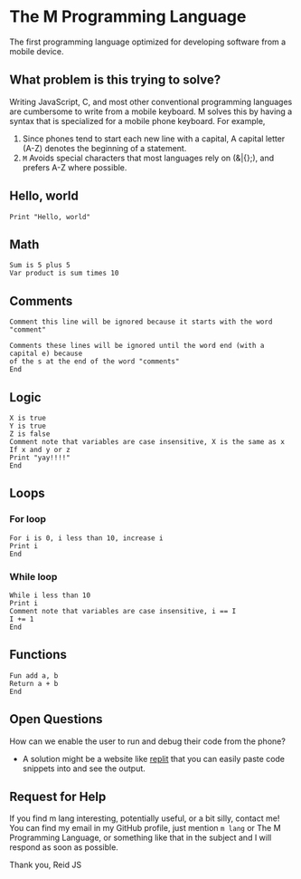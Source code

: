# The M Programming Language
The first programming language optimized for developing software from a mobile device. 

## What problem is this trying to solve?
Writing JavaScript, C, and most other conventional programming languages are cumbersome to write from a mobile keyboard. M solves this by having a syntax that is specialized for a mobile phone keyboard. For example, 
1. Since phones tend to start each new line with a capital, A capital letter (A-Z) denotes the beginning of a statement. 
2. `M` Avoids special characters that most languages rely on (&|{};), and prefers A-Z where possible. 

## Hello, world
```
Print "Hello, world"
```

## Math
```
Sum is 5 plus 5
Var product is sum times 10
```

## Comments
```
Comment this line will be ignored because it starts with the word "comment"
```

```
Comments these lines will be ignored until the word end (with a capital e) because
of the s at the end of the word "comments"
End
```

## Logic
```
X is true
Y is true
Z is false
Comment note that variables are case insensitive, X is the same as x
If x and y or z
Print "yay!!!!"
End
```

## Loops
### For loop
```
For i is 0, i less than 10, increase i
Print i
End
```
### While loop
```
While i less than 10
Print i
Comment note that variables are case insensitive, i == I
I += 1
End
```

## Functions
```
Fun add a, b
Return a + b
End
```

## Open Questions
How can we enable the user to run and debug their code from the phone?
  - A solution might be a website like [replit](https://replit.com/) that you can easily paste code snippets into and see the output. 


## Request for Help
If you find m lang interesting, potentially useful, or a bit silly, contact me! You can find my email in my GitHub profile, just mention `m lang` or The M Programming Language, or something like that in the subject and I will respond as soon as possible. 

Thank you,
Reid JS
